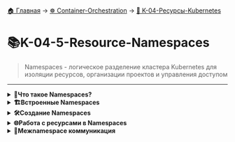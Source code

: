 [🏠 Главная](../../README.md) → [☸️ Container-Orchestration](../../README.md#-container-orchestration) → [🌱 K-04-Ресурсы-Kubernetes](../../README.md#-k-04-ресурсы-kubernetes)

# 📚K-04-5-Resource-Namespaces
>Namespaces - логическое разделение кластера Kubernetes для изоляции ресурсов, организации проектов и управления доступом

---

<details>
<summary><b>🎯Что такое Namespaces?</b></summary>

---

## Аналогия с марсианскими лабораториями

```
# Namespaces = виртуальные лаборатории в кластере
Кластер Kubernetes
├── default/          # Лаборатория по умолчанию
├── kube-system/      # Лаборатория системного оборудования
├── development/      # Лаборатория разработки
└── production/       # Лаборатория продакшена
```

**Namespaces** - это виртуальные кластеры внутри физического Kubernetes кластера:

- ✅ **Логическая изоляция** ресурсов и приложений
- ✅ **Организация** по командам, проектам, окружениям
- ✅ **Контроль доступа** через RBAC
- ✅ **Квоты ресурсов** для ограничения потребления

---

</details>

<details>
<summary><b>🏗️Встроенные Namespaces</b></summary>

---

## Автоматически создаваемые Namespaces

```
# 1. default - пространство по умолчанию
kubectl get pods                    # Показывает Pod'ы в default
kubectl create deployment nginx --image=nginx  # Создает в default

# 2. kube-system - системные компоненты
kubectl get pods -n kube-system     # Показывает системные Pod'ы

# 3. kube-public - публичные ресурсы
kubectl get all -n kube-public      # Ресурсы доступные всем пользователям
```

**Назначение встроенных Namespaces:**
- **default** - пользовательские ресурсы без явного указания namespace
- **kube-system** - системные компоненты (сеть, DNS, контроллеры)
- **kube-public** - ресурсы, доступные всем пользователям кластера

---

</details>

<details>
<summary><b>🛠️Создание Namespaces</b></summary>

---

## Способ 1: Через YAML манифест

```
apiVersion: v1
kind: Namespace
metadata:
  name: development
  labels:
    environment: dev
    team: frontend
```

```
# Применить манифест
kubectl apply -f namespace-dev.yaml
```

## Способ 2: Императивная команда

```
# Быстрое создание Namespace
kubectl create namespace staging

# С метками
kubectl create namespace production --dry-run=client -o yaml > prod-ns.yaml
```

## Практические примеры Namespaces

```
# Для разных сред
kubectl create namespace development
kubectl create namespace staging  
kubectl create namespace production

# Для разных команд
kubectl create namespace team-frontend
kubectl create namespace team-backend
kubectl create namespace team-data
```

---

</details>

<details>
<summary><b>🌐Работа с ресурсами в Namespaces</b></summary>

---

## Создание ресурсов в конкретном Namespace

```
# Способ 1: Параметр --namespace
kubectl run nginx --image=nginx -n development

# Способ 2: В манифесте (рекомендуется)
apiVersion: v1
kind: Pod
metadata:
  name: myapp-pod
  namespace: development    # ← Указываем namespace здесь
spec:
  containers:
  - name: nginx
    image: nginx:latest
```

## Просмотр ресурсов

```
# Ресурсы в конкретном namespace
kubectl get pods -n development
kubectl get services -n staging

# Ресурсы во всех namespaces
kubectl get pods --all-namespaces
kubectl get pods -A           # Сокращенная версия

# Ресурсы в текущем namespace
kubectl get pods              # Только в текущем namespace
```

---

</details>
<details>
<summary><b>🔗Межnamespace коммуникация</b></summary>

---

## DNS имена сервисов - полное объяснение

```
# Полный формат DNS имени сервиса:
servicename.namespace.svc.cluster.local

# Построчное объяснение:
servicename        → Имя Kubernetes Service (например: frontend, api, database)
.namespace         → Namespace, где находится сервис (например: production, development)  
.svc               → Обозначает, что это Service (все сервисы имеют этот суффикс)
.cluster.local     → Доменное имя кластера (настраивается при установке Kubernetes)
```

## Практические примеры

```
# Пример 1: Сервис в development namespace
frontend.development.svc.cluster.local
│         │           │   │     │
│         │           │   │     └── Домен кластера по умолчанию
│         │           │   └──────── Суффикс для всех сервисов
│         │           └──────────── Namespace "development"
│         └─────────────────────── Имя сервиса "frontend"

# Пример 2: Сервис в production namespace  
api.production.svc.cluster.local
│   │           │   │     │
│   │           │   │     └── Домен кластера
│   │           │   └──────── Суффикс сервиса
│   │           └──────────── Namespace "production"
│   └─────────────────────── Имя сервиса "api"
```

## Сокращенные формы обращения

+кod
# Внутри одного namespace (автоматическое разрешение):
frontend          → frontend.development.svc.cluster.local

# Между разными namespaces (указание namespace):
frontend.development → frontend.development.svc.cluster.local

# Полная форма (для отладки и особых случаев):
frontend.development.svc.cluster.local
```

## Автоматическое создание DNS записей

```
# При создании Service Kubernetes автоматически:
1. Создает DNS A-запись для сервиса
2. Добавляет ее в CoreDNS
3. Обеспечивает разрешение имени в ClusterIP

# Пример:
Service "database" в namespace "production" →
DNS: database.production.svc.cluster.local → IP: 10.96.105.45
```

---
</details>
<details>
<summary><b>⚙️Управление контекстом</b></summary>

---

## Смена текущего Namespace

```
# Посмотреть текущий контекст
kubectl config current-context

# Установить namespace по умолчанию для текущего контекста
kubectl config set-context --current --namespace=development

# Проверить текущий namespace
kubectl config view --minify | grep namespace
```

## Временное переключение

```
# Работать в конкретном namespace временно
kubectl get pods -n production
kubectl describe deployment frontend -n staging

# Альтернатива: создать алиас
alias kdev='kubectl -n development'
alias kprod='kubectl -n production'
```

---

</details>

<details>
<summary><b>📊Resource Quotas (Квоты ресурсов)</b></summary>

---

## Создание квот для Namespace

```
apiVersion: v1
kind: ResourceQuota
metadata:
  name: dev-quota
  namespace: development
spec:
  hard:
    pods: "10"
    requests.cpu: "4"
    requests.memory: 8Gi
    limits.cpu: "10"
    limits.memory: 16Gi
    services: "5"
    secrets: "10"
    configmaps: "10"
```

```
# Применить квоту
kubectl apply -f resource-quota.yaml

# Просмотреть квоты
kubectl get resourcequota -n development
kubectl describe resourcequota dev-quota -n development
```

## Типы ограничений

```
# Вычислительные ресурсы
requests.cpu, requests.memory
limits.cpu, limits.memory
pods

# Объекты Kubernetes
services, secrets, configmaps
persistentvolumeclaims
```

---

</details>

<details>
<summary><b>🔐Безопасность и RBAC</b></summary>

---

## Role-Based Access Control

```
# Role для доступа только в определенном namespace
apiVersion: rbac.authorization.k8s.io/v1
kind: Role
metadata:
  namespace: development
  name: developer-role
rules:
- apiGroups: [""]
  resources: ["pods", "services", "configmaps"]
  verbs: ["get", "list", "create", "update", "delete"]
```

```
# RoleBinding связывает пользователя с Role
apiVersion: rbac.authorization.k8s.io/v1
kind: RoleBinding
metadata:
  name: developer-binding
  namespace: development
subjects:
- kind: User
  name: alice
  apiGroup: rbac.authorization.k8s.io
roleRef:
  kind: Role
  name: developer-role
  apiGroup: rbac.authorization.k8s.io
```

---

</details>

<details>
<summary><b>🛠️Практические команды</b></summary>

---

## Основные команды работы с Namespaces

```
# Создание
kubectl create namespace my-namespace

# Просмотр
kubectl get namespaces
kubectl get ns          # Сокращенная команда

# Описание
kubectl describe namespace default

# Удаление (осторожно!)
kubectl delete namespace my-namespace

# Работа с ресурсами
kubectl get pods -n development
kubectl apply -f pod.yaml -n staging
kubectl logs my-pod -n production
```

## Полезные алиасы

```
# Добавить в ~/.bashrc или ~/.zshrc
alias k='kubectl'
alias kgp='kubectl get pods'
alias kgp-all='kubectl get pods --all-namespaces'
alias kcd='kubectl config set-context --current --namespace='
```

---

</details>

<details>
<summary><b>🎯Ключевые выводы</b></summary>

---

## Когда использовать Namespaces

```
✅ Многокомандная среда - изоляция по командам
✅ Многоокружения - dev/staging/prod в одном кластере
✅ Ограничение ресурсов - квоты для разных проектов
✅ Безопасность - RBAC для контроля доступа
✅ Организация - логическая группировка ресурсов
```

## Best Practices

1. **📌 Используйте осмысленные имена** - team-frontend, env-production
2. **📌 Указывайте namespace в манифестах** - избегайте --namespace в командах
3. **📌 Настройте ResourceQuotas** - предотвращайте исчерпание ресурсов
4. **📌 Используйте RBAC** - ограничивайте доступ по namespaces
5. **📌 Мониторьте использование** - следите за квотами и лимитами

## Распространенные ошибки

```
❌ Создание всех ресурсов в default namespace
❌ Забывают указать namespace при работе с ресурсами
❌ Не используют квоты для production namespaces
❌ Слишком много/мало namespaces
❌ Неправильные настройки RBAC
```

> 💡 **Совет:** Начинайте с простой структуры namespaces и усложняйте по мере роста кластера и команды.

---

</details>